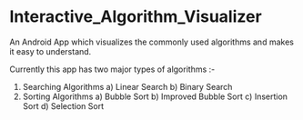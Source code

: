 # Interactive_Algorithm_Visualizer

An Android App which visualizes the commonly used algorithms and makes it easy to understand.

Currently this app has two major types of algorithms :-
1) Searching Algorithms 
   a) Linear Search
   b) Binary Search
2) Sorting Algorithms
   a) Bubble Sort
   b) Improved Bubble Sort
   c) Insertion Sort
   d) Selection Sort
